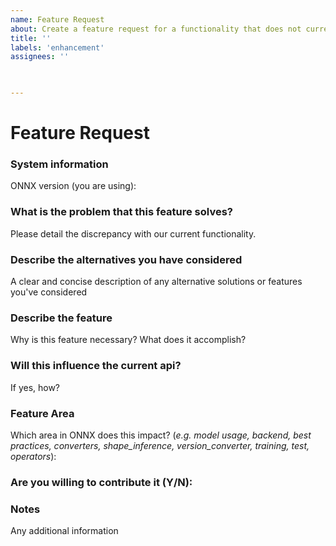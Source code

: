 ```yaml
---
name: Feature Request
about: Create a feature request for a functionality that does not currently exist in the ONNX.
title: ''
labels: 'enhancement'
assignees: ''

 

---
```

# Feature Request

### System information
ONNX version (you are using):

### What is the problem that this feature solves?
Please detail the discrepancy with our current functionality.

### Describe the alternatives you have considered
A clear and concise description of any alternative solutions or features you've considered

### Describe the feature
Why is this feature necessary? What does it accomplish?

### Will this influence the current api?
If yes, how? 

### Feature Area
Which area in ONNX does this impact?  (*e.g. model usage, backend, best practices, converters, shape_inference, version_converter, training, test, operators*): 

### Are you willing to contribute it (Y/N):

### Notes
Any additional information
